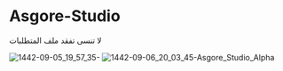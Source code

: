 # Asgore-Studio
لا تنسى تفقد ملف المتطلبات


![1442-09-05_19_57_35-](https://user-images.githubusercontent.com/52295461/115253214-d5aa2100-a134-11eb-99c2-6eb7f63c549d.png)
![1442-09-06_20_03_45-Asgore_Studio_Alpha](https://user-images.githubusercontent.com/52295461/115253219-d773e480-a134-11eb-97d5-257a63a1c781.png)
